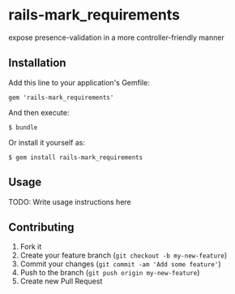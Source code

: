 rails-mark_requirements
=======================

expose presence-validation in a more controller-friendly manner

## Installation

Add this line to your application's Gemfile:

    gem 'rails-mark_requirements'

And then execute:

    $ bundle

Or install it yourself as:

    $ gem install rails-mark_requirements

## Usage

TODO: Write usage instructions here

## Contributing

1. Fork it
2. Create your feature branch (`git checkout -b my-new-feature`)
3. Commit your changes (`git commit -am 'Add some feature'`)
4. Push to the branch (`git push origin my-new-feature`)
5. Create new Pull Request
